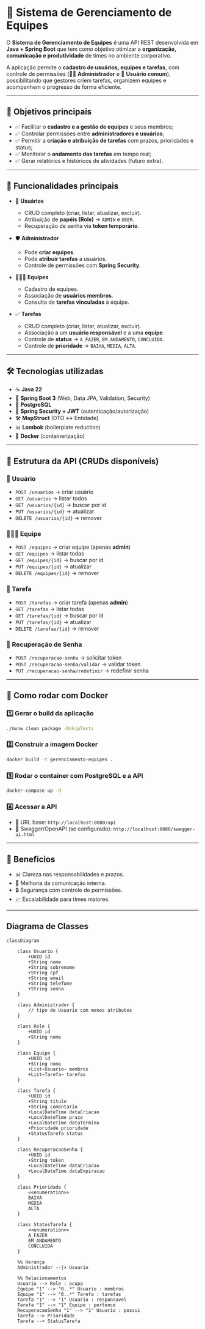 

# 📌 Sistema de Gerenciamento de Equipes

O **Sistema de Gerenciamento de Equipes** é uma API REST desenvolvida em **Java + Spring Boot** que tem como objetivo otimizar a **organização, comunicação e produtividade** de times no ambiente corporativo.

A aplicação permite o **cadastro de usuários, equipes e tarefas**, com controle de permissões (👨‍💼 **Administrador** e 👤 **Usuário comum**), possibilitando que gestores criem tarefas, organizem equipes e acompanhem o progresso de forma eficiente.

---

## 🎯 Objetivos principais

* ✅ Facilitar o **cadastro e a gestão de equipes** e seus membros;
* ✅ Controlar permissões entre **administradores e usuários**;
* ✅ Permitir a **criação e atribuição de tarefas** com prazos, prioridades e status;
* ✅ Monitorar o **andamento das tarefas** em tempo real;
* ✅ Gerar relatórios e históricos de atividades (futuro extra).

---

## 🔧 Funcionalidades principais

* 👥 **Usuários**

  * CRUD completo (criar, listar, atualizar, excluir).
  * Atribuição de **papéis (Role)** → `ADMIN` e `USER`.
  * Recuperação de senha via **token temporário**.

* 🛡 **Administrador**

  * Pode **criar equipes**.
  * Pode **atribuir tarefas** a usuários.
  * Controle de permissões com **Spring Security**.

* 👨‍👩‍👧 **Equipes**

  * Cadastro de equipes.
  * Associação de **usuários membros**.
  * Consulta de **tarefas vinculadas** à equipe.

* ✅ **Tarefas**

  * CRUD completo (criar, listar, atualizar, excluir).
  * Associação a um **usuário responsável** e a uma **equipe**.
  * Controle de **status** → `A_FAZER`, `EM_ANDAMENTO`, `CONCLUIDA`.
  * Controle de **prioridade** → `BAIXA`, `MEDIA`, `ALTA`.

---

## 🛠 Tecnologias utilizadas

* ☕ **Java 22**
* 🍃 **Spring Boot 3** (Web, Data JPA, Validation, Security)
* 🐘 **PostgreSQL**
* 🔐 **Spring Security + JWT** (autenticação/autorização)
* 🛠 **MapStruct** (DTO ↔ Entidade)
* 📊 **Lombok** (boilerplate reduction)
* 🐳 **Docker** (containerização)

---

## 📂 Estrutura da API (CRUDs disponíveis)

### 👥 Usuário

* `POST /usuarios` → criar usuário
* `GET /usuarios` → listar todos
* `GET /usuarios/{id}` → buscar por id
* `PUT /usuarios/{id}` → atualizar
* `DELETE /usuarios/{id}` → remover

### 👨‍👩‍👧 Equipe

* `POST /equipes` → criar equipe (apenas **admin**)
* `GET /equipes` → listar todas
* `GET /equipes/{id}` → buscar por id
* `PUT /equipes/{id}` → atualizar
* `DELETE /equipes/{id}` → remover

### 📌 Tarefa

* `POST /tarefas` → criar tarefa (apenas **admin**)
* `GET /tarefas` → listar todas
* `GET /tarefas/{id}` → buscar por id
* `PUT /tarefas/{id}` → atualizar
* `DELETE /tarefas/{id}` → remover

### 🔑 Recuperação de Senha

* `POST /recuperacao-senha` → solicitar token
* `POST /recuperacao-senha/validar` → validar token
* `PUT /recuperacao-senha/redefinir` → redefinir senha

---

## 🐳 Como rodar com Docker

### 1️⃣ Gerar o build da aplicação

```bash
./mvnw clean package -DskipTests
```

### 2️⃣ Construir a imagem Docker

```bash
docker build -t gerenciamento-equipes .
```

### 3️⃣ Rodar o container com PostgreSQL e a API

```bash
docker-compose up -d
```

### 4️⃣ Acessar a API

* 📡 URL base: `http://localhost:8080/api`
* 📘 Swagger/OpenAPI (se configurado): `http://localhost:8080/swagger-ui.html`

---

## 🚀 Benefícios

* 📊 Clareza nas responsabilidades e prazos.
* 💬 Melhoria da comunicação interna.
* 🔒 Segurança com controle de permissões.
* 📈 Escalabilidade para times maiores.

---


## Diagrama de Classes

```mermaid
classDiagram

    class Usuario {
        +UUID id
        +String nome
        +String sobrenome
        +String cpf
        +String email
        +String telefone
        +String senha
    }

    class Administrador {
        // tipo de Usuario com menos atributos
    }

    class Role {
        +UUID id
        +String nome
    }

    class Equipe {
        +UUID id
        +String nome
        +List~Usuario~ membros
        +List~Tarefa~ tarefas
    }

    class Tarefa {
        +UUID id
        +String titulo
        +String comentario
        +LocalDateTime dataCriacao
        +LocalDateTime prazo
        +LocalDateTime dataTermino
        +Prioridade prioridade
        +StatusTarefa status
    }

    class RecuperacaoSenha {
        +UUID id
        +String token
        +LocalDateTime dataCriacao
        +LocalDateTime dataExpiracao
    }

    class Prioridade {
        <<enumeration>>
        BAIXA
        MEDIA
        ALTA
    }

    class StatusTarefa {
        <<enumeration>>
        A_FAZER
        EM_ANDAMENTO
        CONCLUIDA
    }

    %% Herança
    Administrador --|> Usuario

    %% Relacionamentos
    Usuario --> Role : ocupa
    Equipe "1" --> "0..*" Usuario : membros
    Equipe "1" --> "0..*" Tarefa : tarefas
    Tarefa "1" --> "1" Usuario : responsavel
    Tarefa "1" --> "1" Equipe : pertence
    RecuperacaoSenha "1" --> "1" Usuario : possui
    Tarefa --> Prioridade
    Tarefa --> StatusTarefa

